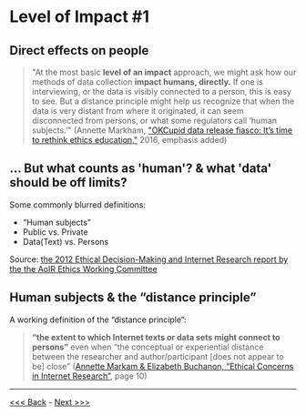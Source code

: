 # Level of Impact #1

## Direct effects on people

> "At the most basic **level of an impact** approach, we might ask how our methods of data collection **impact humans, directly.** If one is interviewing, or the data is visibly connected to a person, this is easy to see. But a distance principle might help us recognize that when the data is very distant from where it originated, it can seem disconnected from persons, or what some regulators call ‘human subjects.’" (Annette Markham, ["OKCupid data release fiasco: It’s time to rethink ethics education,"](http://annettemarkham.com/2016/05/okcupid-data-release-fiasco-its-time-to-rethink-ethics-education/) 2016, emphasis added)  

## … But what counts as 'human'? & what 'data' should be off limits?
 
Some commonly blurred definitions:

* “Human subjects”
* Public vs. Private
* Data(Text) vs. Persons

Source: [the 2012 Ethical Decision-Making and Internet Research report by the the AoIR Ethics Working Committee](http://aoir.org/reports/ethics2.pdf)  

## Human subjects & the “distance principle”

A working definition of the “distance principle”:

> **“the extent to which Internet texts or data sets might connect to persons”** even when “the conceptual or experiential distance between the researcher and author/participant [does not appear to be] close” ([Annette Markam & Elizabeth Buchanon, “Ethical Concerns in Internet Research”](https://www.academia.edu/8037870/Ethical_Concerns_in_Internet_Research), page 10)  

******

[<<< Back](levelsimpact.md) - [Next >>>](public.md)